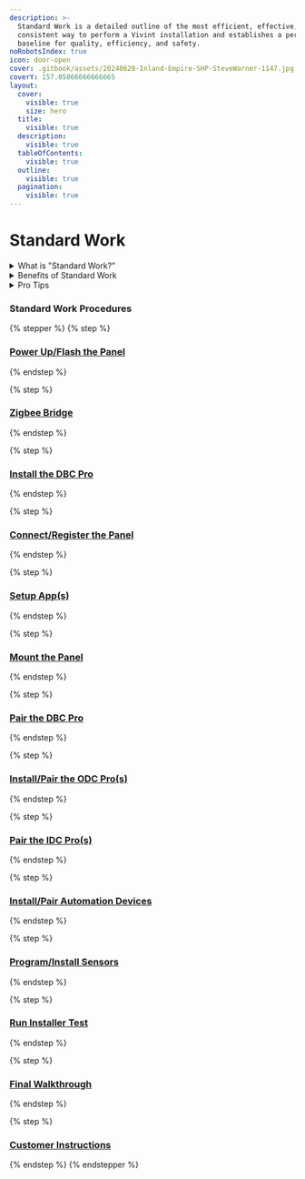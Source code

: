 ```yaml
---
description: >-
  Standard Work is a detailed outline of the most efficient, effective, and
  consistent way to perform a Vivint installation and establishes a performance
  baseline for quality, efficiency, and safety.
noRobotsIndex: true
icon: door-open
cover: .gitbook/assets/20240628-Inland-Empire-SHP-SteveWarner-1147.jpg
coverY: 157.05866666666665
layout:
  cover:
    visible: true
    size: hero
  title:
    visible: true
  description:
    visible: true
  tableOfContents:
    visible: true
  outline:
    visible: true
  pagination:
    visible: true
---
```


# Standard Work

<details>

<summary>What is "Standard Work?"</summary>

**Standard Work** is a detailed and documented description of the most efficient, effective, and consistent way to perform a specific task or process. Standard Work establishes a baseline for how tasks should be performed, ensuring quality, efficiency, and safety while providing a foundation for continuous improvement.

</details>

<details>

<summary>Benefits of Standard Work</summary>

* **Consistency:** Reduces variability and ensures tasks are performed uniformly.
* **Quality Improvement:** Minimizes errors and defects.
* **Efficiency:** Identifies and eliminates waste in processes.
* **Training:** Serves as a guide for training employees.

</details>

<details>

<summary>Pro Tips</summary>

* Always follow all [Safety protocols](https://prosource.vivint.com/sop-library/#button-general_safety).
* Multi-task while waiting for updates to complete.
* **DO NOT** pair any devices with the panel on battery power.

</details>

### Standard Work Procedures

{% stepper %}
{% step %}
### [Power Up/Flash the Panel](home/power-up-flash-the-panel.md)
{% endstep %}

{% step %}
### [Zigbee Bridge](home/zigbee-bridge.md)
{% endstep %}

{% step %}
### [Install the DBC Pro](home/install-the-dbc-pro.md)
{% endstep %}

{% step %}
### [Connect/Register the Panel](home/connect-register-the-panel.md)
{% endstep %}

{% step %}
### [Setup App(s)](home/setup-app-s.md)
{% endstep %}

{% step %}
### [Mount the Panel](home/mount-the-panel.md)
{% endstep %}

{% step %}
### [Pair the DBC Pro](home/pair-the-dbc-pro.md)
{% endstep %}

{% step %}
### [Install/Pair the ODC Pro(s)](home/install-pair-the-odc-pro-s.md)
{% endstep %}

{% step %}
### [Pair the IDC Pro(s)](home/pair-the-idc-pro-s.md)
{% endstep %}

{% step %}
### [Install/Pair Automation Devices](home/install-pair-automation-devices.md)
{% endstep %}

{% step %}
### [Program/Install Sensors](home/program-install-sensors.md)
{% endstep %}

{% step %}
### [Run Installer Test](home/run-installer-test.md)
{% endstep %}

{% step %}
### [Final Walkthrough](home/final-walktghrough.md)
{% endstep %}

{% step %}
### [Customer Instructions](home/customer-instructions.md)
{% endstep %}
{% endstepper %}

